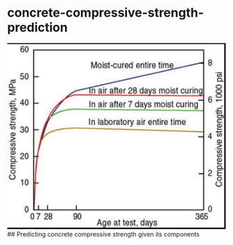 # concrete-compressive-strength-prediction
<img src="https://github.com/UrielV1/concrete-compressive-strength-prediction/blob/main/concrete.png" alt="https://github.com/UrielV1/concrete-compressive-strength-prediction/blob/main/concrete.png" width="600"/>
## Predicting concrete compressive strength given its components 
